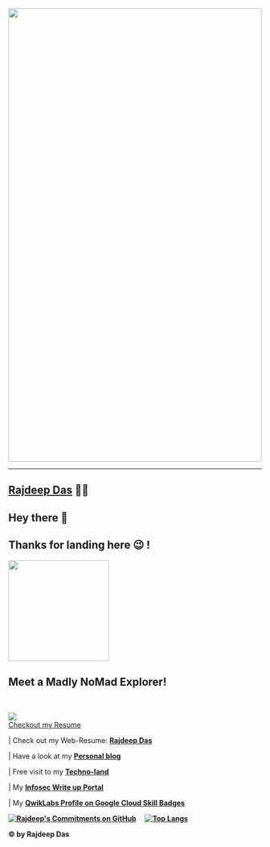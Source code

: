 <img src="https://github.com/Rajspeaks/Rajspeaks/blob/main/618af9c5109700f9249848d3d0667318.gif" height= 900 width=100%>

---------------------------------------------------------------------------------------------------
<a href="https://rajspeaks.github.io"> <b>Rajdeep Das</b></a> :man_technologist:
-----------------------------------------------------------------------------------------------

Hey there :wave:
-----------------------------------------------------------------------------------------------

Thanks for landing here 😉 ! 
-----------------------------------------------------------------------------------------------

<img src="https://github.com/Rajspeaks/Rajspeaks/blob/main/Capture.JPG" height=200 width=200>
<h2>Meet a Madly NoMad Explorer!</h2>
<br>

![](https://komarev.com/ghpvc/?username=Rajspeaks&color=blue&label=NO.+OF+TIMES+PEOPLE+VISITED+TO+THIS+PROFILE+TILL+NOW:+ )
<br>
<a href="https://github.com/Rajspeaks/Rajspeaks/blob/main/Rajdeep%20Das-Curriculum%20Vitae.pdf"> Checkout my Resume </a>
 
 


 | Check out my Web-Resume: <a href="https://rajdeepdascv.netlify.app" class="button big"> <b>Rajdeep Das</b></a> 
 
 | Have a look at my <a href="https://iamrajdeep.wordpress.com" class="button big"> <b>Personal blog </b></a> 
 
 | Free visit to my <a href="https://thetechlearner.wordpress.com" class="button big"> <b> Techno-land </b></a> 

 | My <a href="https://rajdeepdascv.netlify.app" class="button big"> <b> Infosec Write up Portal </b></a> 
 
 | My <a href="https://google.qwiklabs.com/public_profiles/54c0dd8b-b06d-4c21-8aaf-512d8e22704e" class="button big"> <b> QwikLabs Profile on Google Cloud Skill Badges<b></a>

[![Rajdeep's Commitments on GitHub ](https://github-readme-stats.vercel.app/api?username=Rajspeaks&show_icons=true&theme=vue-dark)](https://github.com/Rajspeaks/github-readme-stats)
&nbsp; &nbsp;
[![Top Langs](https://github-readme-stats.vercel.app/api/top-langs/?username=Rajspeaks&show_icons=true&theme=vue-dark)](https://github.com/Rajspeaks/github-readme-stats)



&copy; by Rajdeep Das
